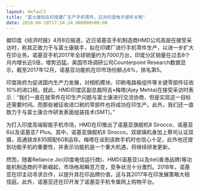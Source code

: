 ```yaml
---
layout: default
title: "富士康拟在印度建厂生产手机零件，应对印度电子部件关税"
date: 2018-04-10T17:54:24.000000+08:00
---
```


据印度《经济时报》4月8日报道，近日诺基亚手机制造商HMD公司高层在接受采访时，称其正致力于与富士康联手，拟在印建厂进行手机零件生产，以进一步扩大在印业务。诺基亚手机2017年全球销量约为7000万台，印度分区销量在过去8个月内增长近5倍，增势迅猛。美国市场调研公司Counterpoint Research数据显示，截至2017年12月，诺基亚功能机在印市场份额占6%，排名第5。

印度政府为促进国内生产力发展，对相机模块、印刷电路板组件等关键零部件征收10%的进口税。就此，HMD印度区副总裁阿吉•梅塔(Ajey Mehta)在接受采访时表示：“我们一直在就零件在印生产问题与富士康进行交流协商，但是实现这一目标还需要时间。而那些被征收进口税的零部件也将成功在印生产。此外，我们还一直致力于与富士康合作研发表面组装技术(SMT)。”

为打入印度高端智能手机市场，HMD在印推出了诺基亚旗舰机8 Sirocco、诺基亚6以及诺基亚7 Plus。其中，诺基亚旗舰机8 Sirocco，双玻璃机身加上蔡司认证双摄，高通骁龙835搭配6GB运存。梅塔在谈到该款手机时也信心十足，此外他还提到功能手机的重要性，并表示功能机是一个重大机遇，将继续研发更新。

然而，随着Reliance Jio(印度电信运行商)、HMD(诺基亚)以及itel(香港品牌)等功能机制造商的不断崛起，市场格局瞬息万变，竞争状况十分激烈。2018年，诺基亚在印主动寻求合作，以提升其在印品牌价值，这与其2017年在印发展策略大相径庭。此外，诺基亚还在印开发了诺基亚手机专属网上购物平台。

